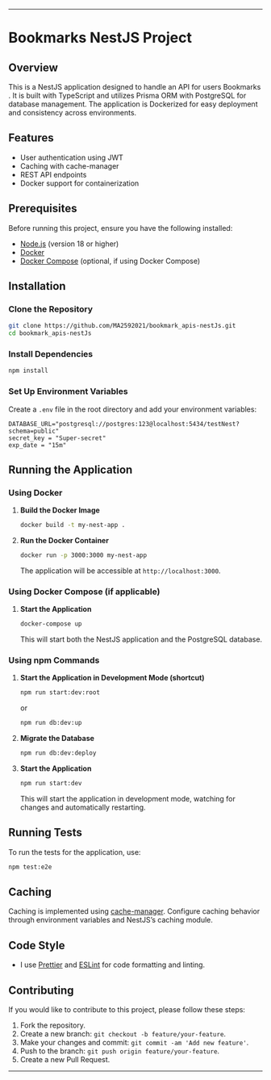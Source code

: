 
---

# Bookmarks NestJS Project

## Overview

This is a NestJS application designed to handle an API for users Bookmarks . It is built with TypeScript and utilizes Prisma ORM with PostgreSQL for database management. The application is Dockerized for easy deployment and consistency across environments.

## Features

- User authentication using JWT
- Caching with cache-manager
- REST API endpoints
- Docker support for containerization

## Prerequisites

Before running this project, ensure you have the following installed:

- [Node.js](https://nodejs.org) (version 18 or higher)
- [Docker](https://www.docker.com/get-started)
- [Docker Compose](https://docs.docker.com/compose/install/) (optional, if using Docker Compose)

## Installation

### Clone the Repository

```bash
git clone https://github.com/MA2592021/bookmark_apis-nestJs.git
cd bookmark_apis-nestJs
```

### Install Dependencies

```bash
npm install
```

### Set Up Environment Variables

Create a `.env` file in the root directory and add your environment variables:

```env
DATABASE_URL="postgresql://postgres:123@localhost:5434/testNest?schema=public"
secret_key = "Super-secret"
exp_date = "15m"
```

## Running the Application

### Using Docker

1. **Build the Docker Image**

   ```bash
   docker build -t my-nest-app .
   ```

2. **Run the Docker Container**

   ```bash
   docker run -p 3000:3000 my-nest-app
   ```

   The application will be accessible at `http://localhost:3000`.

### Using Docker Compose (if applicable)

1. **Start the Application**

   ```bash
   docker-compose up
   ```

   This will start both the NestJS application and the PostgreSQL database.

### Using npm Commands

1. **Start the Application in Development Mode (shortcut)**

   ```bash
   npm run start:dev:root
   ```

   or

   ```bash
   npm run db:dev:up
   ```

2. **Migrate the Database**

   ```bash
   npm run db:dev:deploy
   ```

3. **Start the Application**

   ```bash
   npm run start:dev
   ```

   This will start the application in development mode, watching for changes and automatically restarting.

## Running Tests

To run the tests for the application, use:

```bash
npm test:e2e
```

## Caching

Caching is implemented using [cache-manager](https://www.npmjs.com/package/cache-manager). Configure caching behavior through environment variables and NestJS’s caching module.

## Code Style

- I use [Prettier](https://prettier.io/) and [ESLint](https://eslint.org/) for code formatting and linting.

## Contributing

If you would like to contribute to this project, please follow these steps:

1. Fork the repository.
2. Create a new branch: `git checkout -b feature/your-feature`.
3. Make your changes and commit: `git commit -am 'Add new feature'`.
4. Push to the branch: `git push origin feature/your-feature`.
5. Create a new Pull Request.

---

